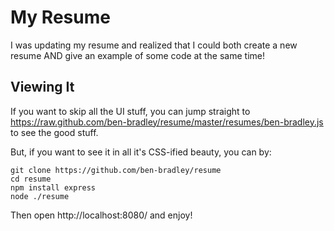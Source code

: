My Resume
=========
I was updating my resume and realized that I could both create a new resume AND give an example of some code at the same time!

Viewing It
----------
If you want to skip all the UI stuff, you can jump straight to https://raw.github.com/ben-bradley/resume/master/resumes/ben-bradley.js to see the good stuff.

But, if you want to see it in all it's CSS-ified beauty, you can by:
```
git clone https://github.com/ben-bradley/resume
cd resume
npm install express
node ./resume
```
Then open http://localhost:8080/ and enjoy!